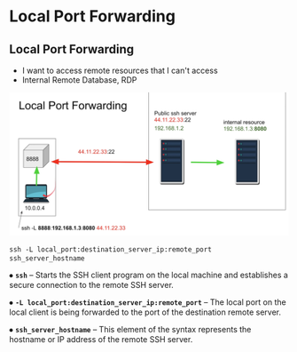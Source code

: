 # Local Port Forwarding

## Local Port Forwarding 

* I want to access remote resources that I can't access
* Internal Remote Database, RDP

![](../.gitbook/assets/screen-shot-2021-08-24-at-1.05.24-pm.png)





```text
ssh -L local_port:destination_server_ip:remote_port ssh_server_hostname
```

⦁    **`ssh`** – Starts the SSH client program on the local machine and establishes a secure connection to the remote SSH server.

⦁    **`-L local_port:destination_server_ip:remote_port`** – The local port on the local client is being forwarded to the port of the destination remote server.

⦁    **`ssh_server_hostname`** – This element of the syntax represents the hostname or IP address of the remote SSH server.



